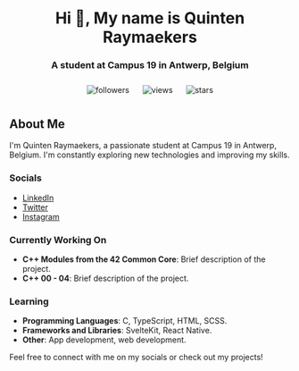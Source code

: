 <h1 align="center">Hi 👋, My name is Quinten Raymaekers</h1>
<h3 align="center">A student at Campus 19 in Antwerp, Belgium</h3>

<p align="center">
    <img alt="followers" title="Follow me on Github" src="https://img.shields.io/github/followers/Quinten-14?color=236ad3&style=for-the-badge&label=Follow" style="margin: 10px;"/>
    <img alt="views" title="View me on Github" src="https://komarev.com/ghpvc/?username=Quinten-14&style=for-the-badge" style="margin: 10px;"/>
    <img alt="stars" title="Star me on Github" src="https://img.shields.io/github/stars/Quinten-14?color=236ad3&style=for-the-badge&label=Stars" style="margin: 10px;"/>
</p>

## About Me
I'm Quinten Raymaekers, a passionate student at Campus 19 in Antwerp, Belgium. I'm constantly exploring new technologies and improving my skills.

### Socials
- [LinkedIn](https://www.linkedin.com/in/your-linkedin-profile)
- [Twitter](https://twitter.com/your-twitter-handle)
- [Instagram](https://www.instagram.com/your-instagram-handle)

### Currently Working On
- **C++ Modules from the 42 Common Core**: Brief description of the project.
- **C++ 00 - 04**: Brief description of the project.

### Learning
- **Programming Languages**: C, TypeScript, HTML, SCSS.
- **Frameworks and Libraries**: SvelteKit, React Native.
- **Other**: App development, web development.

Feel free to connect with me on my socials or check out my projects!
